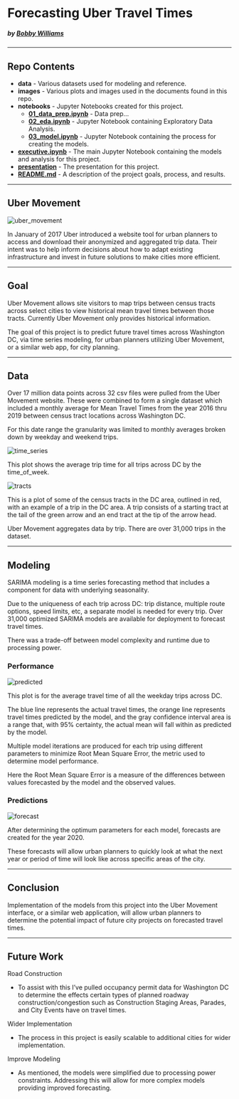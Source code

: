 # Forecasting Uber Travel Times

#####    by <b>[Bobby Williams](https://github.com/bobbyiestofjos)</b>

---

## Repo Contents

- <b>data</b> - Various datasets used for modeling and reference.
- <b>images</b> - Various plots and images used in the documents found in this repo.
- <b>notebooks</b> - Jupyter Notebooks created for this project.
    - <b>[01_data_prep.ipynb](notebooks/01_data_prep.ipynb)</b> - Data prep...
    - <b>[02_eda.ipynb](notebooks/02_eda.ipynb)</b> - Jupyter Notebook containing Exploratory Data Analysis.
    - <b>[03_model.ipynb](notebooks/03_model.ipynb)</b> - Jupyter Notebook containing the process for creating the models.
- <b>[executive.ipynb](executive.ipynb)</b> - The main Jupyter Notebook containing the models and analysis for this project.
- <b>[presentation](presentation.pdf)</b> - The presentation for this project.
- <b>[README.md](README.md)</b> - A description of the project goals, process, and results.

---

## Uber Movement

![uber_movement](images/uber_movement.png)

In January of 2017 Uber introduced a website tool for urban planners to access and download their anonymized and aggregated trip data. Their intent was to help inform decisions about how to adapt existing infrastructure and invest in future solutions to make cities more efficient.

---

## Goal

Uber Movement allows site visitors to map trips between census tracts across select cities to view historical mean travel times between those tracts. Currently Uber Movement only provides historical information.

The goal of this project is to predict future travel times across Washington DC, via time series modeling, for urban planners utilizing Uber Movement, or a similar web app, for city planning.

---

## Data

Over 17 million data points across 32 csv files were pulled from the Uber Movement website. These were combined to form a single dataset which included a monthly average for Mean Travel Times from the year 2016 thru 2019 between census tract locations across Washington DC.

For this date range the granularity was limited to monthly averages broken down by weekday and weekend trips.

![time_series](images/ts.png)

This plot shows the average trip time for all trips across DC by the time_of_week.



![tracts](images/tracts.png)

This is a plot of some of the census tracts in the DC area, outlined in red, with an example of a trip in the DC area. A trip consists of a starting tract at the tail of the green arrow and an end tract at the tip of the arrow head.

Uber Movement aggregates data by trip. There are over 31,000 trips in the dataset.

---

## Modeling

SARIMA modeling is a time series forecasting method that includes a component for data with underlying seasonality.

Due to the uniqueness of each trip across DC: trip distance, multiple route options, speed limits, etc, a separate model is needed for every trip. Over 31,000 optimized SARIMA models are available for deployment to forecast travel times.

There was a trade-off between model complexity and runtime due to processing power.

### Performance

![predicted](images/predicted.png)

This plot is for the average travel time of all the weekday trips across DC.

The blue line represents the actual travel times, the orange line represents travel times predicted by the model, and the gray confidence interval area is a range that, with 95% certainty, the actual mean will fall within as predicted by the model.

Multiple model iterations are produced for each trip using different parameters to minimize Root Mean Square Error, the metric used to determine model performance.

Here the Root Mean Square Error is a measure of the differences between values forecasted by the model and the observed values.

### Predictions

![forecast](images/forecast.png)

After determining the optimum parameters for each model, forecasts are created for the year 2020.

These forecasts will allow urban planners to quickly look at what the next year or period of time will look like across specific areas of the city.

---

## Conclusion

Implementation of the models from this project into the Uber Movement interface, or a similar web application, will allow urban planners to determine the potential impact of future city projects on forecasted travel times.

---

## Future Work

Road Construction  
- To assist with this I’ve pulled occupancy permit data for Washington DC to determine the effects certain types of planned roadway construction/congestion such as Construction Staging Areas, Parades, and City Events have on travel times.

Wider Implementation  
- The process in this project is easily scalable to additional cities for wider implementation.

Improve Modeling  
- As mentioned, the models were simplified due to processing power constraints. Addressing this will allow for more complex models providing improved forecasting.